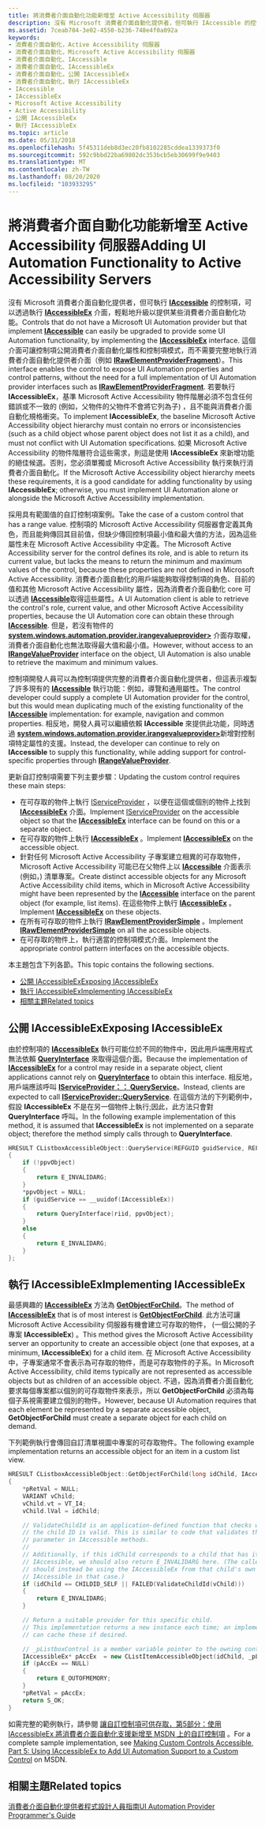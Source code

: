 ```yaml
---
title: 將消費者介面自動化功能新增至 Active Accessibility 伺服器
description: 沒有 Microsoft 消費者介面自動化提供者，但可執行 IAccessible 的控制項，可以透過執行 IAccessibleEx 介面，輕鬆地升級以提供某些消費者介面自動化功能。
ms.assetid: 7ceab704-3e02-4550-b236-748e4f0a092a
keywords:
- 消費者介面自動化，Active Accessibility 伺服器
- 消費者介面自動化，Microsoft Active Accessibility 伺服器
- 消費者介面自動化、IAccessible
- 消費者介面自動化、IAccessibleEx
- 消費者介面自動化，公開 IAccessibleEx
- 消費者介面自動化，執行 IAccessibleEx
- IAccessible
- IAccessibleEx
- Microsoft Active Accessibility
- Active Accessibility
- 公開 IAccessibleEx
- 執行 IAccessibleEx
ms.topic: article
ms.date: 05/31/2018
ms.openlocfilehash: 5f45311deb8d3ec20fb8102285cddea1339373f0
ms.sourcegitcommit: 592c9bbd22ba69802dc353bcb5eb30699f9e9403
ms.translationtype: MT
ms.contentlocale: zh-TW
ms.lasthandoff: 08/20/2020
ms.locfileid: "103933295"
---
```

# <a name="adding-ui-automation-functionality-to-active-accessibility-servers"></a><span data-ttu-id="1ed0d-115">將消費者介面自動化功能新增至 Active Accessibility 伺服器</span><span class="sxs-lookup"><span data-stu-id="1ed0d-115">Adding UI Automation Functionality to Active Accessibility Servers</span></span>

<span data-ttu-id="1ed0d-116">沒有 Microsoft 消費者介面自動化提供者，但可執行 [**IAccessible**](/windows/desktop/api/oleacc/nn-oleacc-iaccessible) 的控制項，可以透過執行 [**IAccessibleEx**](/windows/desktop/api/UIAutomationCore/nn-uiautomationcore-iaccessibleex) 介面，輕鬆地升級以提供某些消費者介面自動化功能。</span><span class="sxs-lookup"><span data-stu-id="1ed0d-116">Controls that do not have a Microsoft UI Automation provider but that implement [**IAccessible**](/windows/desktop/api/oleacc/nn-oleacc-iaccessible) can easily be upgraded to provide some UI Automation functionality, by implementing the [**IAccessibleEx**](/windows/desktop/api/UIAutomationCore/nn-uiautomationcore-iaccessibleex) interface.</span></span> <span data-ttu-id="1ed0d-117">這個介面可讓控制項公開消費者介面自動化屬性和控制項模式，而不需要完整地執行消費者介面自動化提供者介面（例如 [**IRawElementProviderFragment**](/windows/desktop/api/UIAutomationCore/nn-uiautomationcore-irawelementproviderfragment)）。</span><span class="sxs-lookup"><span data-stu-id="1ed0d-117">This interface enables the control to expose UI Automation properties and control patterns, without the need for a full implementation of UI Automation provider interfaces such as [**IRawElementProviderFragment**](/windows/desktop/api/UIAutomationCore/nn-uiautomationcore-irawelementproviderfragment).</span></span> <span data-ttu-id="1ed0d-118">若要執行 **IAccessibleEx**，基準 Microsoft Active Accessibility 物件階層必須不包含任何錯誤或不一致的 (例如，父物件的父物件不會將它列為子) ，且不能與消費者介面自動化規格衝突。</span><span class="sxs-lookup"><span data-stu-id="1ed0d-118">To implement **IAccessibleEx**, the baseline Microsoft Active Accessibility object hierarchy must contain no errors or inconsistencies (such as a child object whose parent object does not list it as a child), and must not conflict with UI Automation specifications.</span></span> <span data-ttu-id="1ed0d-119">如果 Microsoft Active Accessibility 的物件階層符合這些需求，則這是使用 **IAccessibleEx** 來新增功能的絕佳候選。否則，您必須單獨或 Microsoft Active Accessibility 執行來執行消費者介面自動化。</span><span class="sxs-lookup"><span data-stu-id="1ed0d-119">If the Microsoft Active Accessibility object hierarchy meets these requirements, it is a good candidate for adding functionality by using **IAccessibleEx**; otherwise, you must implement UI Automation alone or alongside the Microsoft Active Accessibility implementation.</span></span>

<span data-ttu-id="1ed0d-120">採用具有範圍值的自訂控制項案例。</span><span class="sxs-lookup"><span data-stu-id="1ed0d-120">Take the case of a custom control that has a range value.</span></span> <span data-ttu-id="1ed0d-121">控制項的 Microsoft Active Accessibility 伺服器會定義其角色，而且能夠傳回其目前值，但缺少傳回控制項最小值和最大值的方法，因為這些屬性未在 Microsoft Active Accessibility 中定義。</span><span class="sxs-lookup"><span data-stu-id="1ed0d-121">The Microsoft Active Accessibility server for the control defines its role, and is able to return its current value, but lacks the means to return the minimum and maximum values of the control, because these properties are not defined in Microsoft Active Accessibility.</span></span> <span data-ttu-id="1ed0d-122">消費者介面自動化的用戶端能夠取得控制項的角色、目前的值和其他 Microsoft Active Accessibility 屬性，因為消費者介面自動化 core 可以透過 [**IAccessible**](/windows/desktop/api/oleacc/nn-oleacc-iaccessible)取得這些屬性。</span><span class="sxs-lookup"><span data-stu-id="1ed0d-122">A UI Automation client is able to retrieve the control's role, current value, and other Microsoft Active Accessibility properties, because the UI Automation core can obtain these through [**IAccessible**](/windows/desktop/api/oleacc/nn-oleacc-iaccessible).</span></span> <span data-ttu-id="1ed0d-123">但是，若沒有物件的 [**system.windows.automation.provider.irangevalueprovider>**](/windows/desktop/api/UIAutomationCore/nn-uiautomationcore-irangevalueprovider) 介面存取權，消費者介面自動化也無法取得最大值和最小值。</span><span class="sxs-lookup"><span data-stu-id="1ed0d-123">However, without access to an [**IRangeValueProvider**](/windows/desktop/api/UIAutomationCore/nn-uiautomationcore-irangevalueprovider) interface on the object, UI Automation is also unable to retrieve the maximum and minimum values.</span></span>

<span data-ttu-id="1ed0d-124">控制項開發人員可以為控制項提供完整的消費者介面自動化提供者，但這表示複製了許多現有的 [**IAccessible**](/windows/desktop/api/oleacc/nn-oleacc-iaccessible) 執行功能：例如，導覽和通用屬性。</span><span class="sxs-lookup"><span data-stu-id="1ed0d-124">The control developer could supply a complete UI Automation provider for the control, but this would mean duplicating much of the existing functionality of the [**IAccessible**](/windows/desktop/api/oleacc/nn-oleacc-iaccessible) implementation: for example, navigation and common properties.</span></span> <span data-ttu-id="1ed0d-125">相反地，開發人員可以繼續依賴 **IAccessible** 來提供此功能，同時透過 [**system.windows.automation.provider.irangevalueprovider>**](/windows/desktop/api/UIAutomationCore/nn-uiautomationcore-irangevalueprovider)新增對控制項特定屬性的支援。</span><span class="sxs-lookup"><span data-stu-id="1ed0d-125">Instead, the developer can continue to rely on **IAccessible** to supply this functionality, while adding support for control-specific properties through [**IRangeValueProvider**](/windows/desktop/api/UIAutomationCore/nn-uiautomationcore-irangevalueprovider).</span></span>

<span data-ttu-id="1ed0d-126">更新自訂控制項需要下列主要步驟：</span><span class="sxs-lookup"><span data-stu-id="1ed0d-126">Updating the custom control requires these main steps:</span></span>

-   <span data-ttu-id="1ed0d-127">在可存取的物件上執行 [IServiceProvider](/previous-versions/windows/internet-explorer/ie-developer/platform-apis/cc678965(v=vs.85)) ，以便在這個或個別的物件上找到 [**IAccessibleEx**](/windows/desktop/api/UIAutomationCore/nn-uiautomationcore-iaccessibleex) 介面。</span><span class="sxs-lookup"><span data-stu-id="1ed0d-127">Implement [IServiceProvider](/previous-versions/windows/internet-explorer/ie-developer/platform-apis/cc678965(v=vs.85)) on the accessible object so that the [**IAccessibleEx**](/windows/desktop/api/UIAutomationCore/nn-uiautomationcore-iaccessibleex) interface can be found on this or a separate object.</span></span>
-   <span data-ttu-id="1ed0d-128">在可存取的物件上執行 [**IAccessibleEx**](/windows/desktop/api/UIAutomationCore/nn-uiautomationcore-iaccessibleex) 。</span><span class="sxs-lookup"><span data-stu-id="1ed0d-128">Implement [**IAccessibleEx**](/windows/desktop/api/UIAutomationCore/nn-uiautomationcore-iaccessibleex) on the accessible object.</span></span>
-   <span data-ttu-id="1ed0d-129">針對任何 Microsoft Active Accessibility 子專案建立相異的可存取物件，Microsoft Active Accessibility 可能已在父物件上以 [**IAccessible**](/windows/desktop/api/oleacc/nn-oleacc-iaccessible) 介面表示 (例如，) 清單專案。</span><span class="sxs-lookup"><span data-stu-id="1ed0d-129">Create distinct accessible objects for any Microsoft Active Accessibility child items, which in Microsoft Active Accessibility might have been represented by the [**IAccessible**](/windows/desktop/api/oleacc/nn-oleacc-iaccessible) interface on the parent object (for example, list items).</span></span> <span data-ttu-id="1ed0d-130">在這些物件上執行 [**IAccessibleEx**](/windows/desktop/api/UIAutomationCore/nn-uiautomationcore-iaccessibleex) 。</span><span class="sxs-lookup"><span data-stu-id="1ed0d-130">Implement [**IAccessibleEx**](/windows/desktop/api/UIAutomationCore/nn-uiautomationcore-iaccessibleex) on these objects.</span></span>
-   <span data-ttu-id="1ed0d-131">在所有可存取的物件上執行 [**IRawElementProviderSimple**](/windows/desktop/api/UIAutomationCore/nn-uiautomationcore-irawelementprovidersimple) 。</span><span class="sxs-lookup"><span data-stu-id="1ed0d-131">Implement [**IRawElementProviderSimple**](/windows/desktop/api/UIAutomationCore/nn-uiautomationcore-irawelementprovidersimple) on all the accessible objects.</span></span>
-   <span data-ttu-id="1ed0d-132">在可存取的物件上，執行適當的控制項模式介面。</span><span class="sxs-lookup"><span data-stu-id="1ed0d-132">Implement the appropriate control pattern interfaces on the accessible objects.</span></span>

<span data-ttu-id="1ed0d-133">本主題包含下列各節。</span><span class="sxs-lookup"><span data-stu-id="1ed0d-133">This topic contains the following sections.</span></span>

-   [<span data-ttu-id="1ed0d-134">公開 IAccessibleEx</span><span class="sxs-lookup"><span data-stu-id="1ed0d-134">Exposing IAccessibleEx</span></span>](#exposing-iaccessibleex)
-   [<span data-ttu-id="1ed0d-135">執行 IAccessibleEx</span><span class="sxs-lookup"><span data-stu-id="1ed0d-135">Implementing IAccessibleEx</span></span>](#implementing-iaccessibleex)
-   [<span data-ttu-id="1ed0d-136">相關主題</span><span class="sxs-lookup"><span data-stu-id="1ed0d-136">Related topics</span></span>](#related-topics)

## <a name="exposing-iaccessibleex"></a><span data-ttu-id="1ed0d-137">公開 IAccessibleEx</span><span class="sxs-lookup"><span data-stu-id="1ed0d-137">Exposing IAccessibleEx</span></span>

<span data-ttu-id="1ed0d-138">由於控制項的 [**IAccessibleEx**](/windows/desktop/api/UIAutomationCore/nn-uiautomationcore-iaccessibleex) 執行可能位於不同的物件中，因此用戶端應用程式無法依賴 [**QueryInterface**](/windows/desktop/api/unknwn/nf-unknwn-iunknown-queryinterface(q)) 來取得這個介面。</span><span class="sxs-lookup"><span data-stu-id="1ed0d-138">Because the implementation of [**IAccessibleEx**](/windows/desktop/api/UIAutomationCore/nn-uiautomationcore-iaccessibleex) for a control may reside in a separate object, client applications cannot rely on [**QueryInterface**](/windows/desktop/api/unknwn/nf-unknwn-iunknown-queryinterface(q)) to obtain this interface.</span></span> <span data-ttu-id="1ed0d-139">相反地，用戶端應該呼叫 [**IServiceProvider：： QueryService**](/previous-versions/windows/internet-explorer/ie-developer/platform-apis/cc678966(v=vs.85))。</span><span class="sxs-lookup"><span data-stu-id="1ed0d-139">Instead, clients are expected to call [**IServiceProvider::QueryService**](/previous-versions/windows/internet-explorer/ie-developer/platform-apis/cc678966(v=vs.85)).</span></span> <span data-ttu-id="1ed0d-140">在這個方法的下列範例中，假設 **IAccessibleEx** 不是在另一個物件上執行;因此，此方法只會對 **QueryInterface** 呼叫。</span><span class="sxs-lookup"><span data-stu-id="1ed0d-140">In the following example implementation of this method, it is assumed that **IAccessibleEx** is not implemented on a separate object; therefore the method simply calls through to **QueryInterface**.</span></span>


```C++
HRESULT CListboxAccessibleObject::QueryService(REFGUID guidService, REFIID riid, LPVOID *ppvObject)
{
    if (!ppvObject)
    {
        return E_INVALIDARG;
    }
    *ppvObject = NULL;
    if (guidService == __uuidof(IAccessibleEx))
    {
        return QueryInterface(riid, ppvObject);
    }
    else 
    {
        return E_INVALIDARG;
    }
};
```



## <a name="implementing-iaccessibleex"></a><span data-ttu-id="1ed0d-141">執行 IAccessibleEx</span><span class="sxs-lookup"><span data-stu-id="1ed0d-141">Implementing IAccessibleEx</span></span>

<span data-ttu-id="1ed0d-142">最感興趣的 [**IAccessibleEx**](/windows/desktop/api/UIAutomationCore/nn-uiautomationcore-iaccessibleex) 方法為 [**GetObjectForChild**](/windows/desktop/api/UIAutomationCore/nf-uiautomationcore-iaccessibleex-getobjectforchild)。</span><span class="sxs-lookup"><span data-stu-id="1ed0d-142">The method of [**IAccessibleEx**](/windows/desktop/api/UIAutomationCore/nn-uiautomationcore-iaccessibleex) that is of most interest is [**GetObjectForChild**](/windows/desktop/api/UIAutomationCore/nf-uiautomationcore-iaccessibleex-getobjectforchild).</span></span> <span data-ttu-id="1ed0d-143">此方法可讓 Microsoft Active Accessibility 伺服器有機會建立可存取的物件， (一個公開的子專案 **IAccessibleEx**) 。</span><span class="sxs-lookup"><span data-stu-id="1ed0d-143">This method gives the Microsoft Active Accessibility server an opportunity to create an accessible object (one that exposes, at a minimum, **IAccessibleEx**) for a child item.</span></span> <span data-ttu-id="1ed0d-144">在 Microsoft Active Accessibility 中，子專案通常不會表示為可存取的物件，而是可存取物件的子系。</span><span class="sxs-lookup"><span data-stu-id="1ed0d-144">In Microsoft Active Accessibility, child items typically are not represented as accessible objects but as children of an accessible object.</span></span> <span data-ttu-id="1ed0d-145">不過，因為消費者介面自動化要求每個專案都以個別的可存取物件來表示，所以 **GetObjectForChild** 必須為每個子系視需要建立個別的物件。</span><span class="sxs-lookup"><span data-stu-id="1ed0d-145">However, because UI Automation requires that each element be represented by a separate accessible object, **GetObjectForChild** must create a separate object for each child on demand.</span></span>

<span data-ttu-id="1ed0d-146">下列範例執行會傳回自訂清單視圖中專案的可存取物件。</span><span class="sxs-lookup"><span data-stu-id="1ed0d-146">The following example implementation returns an accessible object for an item in a custom list view.</span></span>


```C++
HRESULT CListboxAccessibleObject::GetObjectForChild(long idChild, IAccessibleEx **pRetVal)
{ 
    *pRetVal = NULL;
    VARIANT vChild;
    vChild.vt = VT_I4;
    vChild.lVal = idChild;

    // ValidateChildId is an application-defined function that checks whether
    // the child ID is valid. This is similar to code that validates the varChild
    // parameter in IAccessible methods.
    //
    // Additionally, if this idChild corresponds to a child that has its own
    // IAccessible, we should also return E_INVALIDARG here. (The caller
    // should instead be using the IAccessibleEx from that child's own
    // IAccessible in that case.)
    if (idChild == CHILDID_SELF || FAILED(ValidateChildId(vChild)))
    {
        return E_INVALIDARG;
    }

    // Return a suitable provider for this specific child.
    // This implementation returns a new instance each time; an implementation
    // can cache these if desired.

    // _pListboxControl is a member variable pointer to the owning control.
    IAccessibleEx* pAccEx  = new CListItemAccessibleObject(idChild, _pListboxControl);
    if (pAccEx == NULL)
    {
        return E_OUTOFMEMORY;
    }
    *pRetVal = pAccEx;
    return S_OK; 
}
```



<span data-ttu-id="1ed0d-147">如需完整的範例執行，請參閱 [讓自訂控制項可供存取，第5部分：使用 IAccessibleEx 將消費者介面自動化支援新增至 MSDN 上的自訂控制項](/previous-versions/msdn10/cc307850(v=msdn.10)) 。</span><span class="sxs-lookup"><span data-stu-id="1ed0d-147">For a complete sample implementation, see [Making Custom Controls Accessible, Part 5: Using IAccessibleEx to Add UI Automation Support to a Custom Control](/previous-versions/msdn10/cc307850(v=msdn.10)) on MSDN.</span></span>

## <a name="related-topics"></a><span data-ttu-id="1ed0d-148">相關主題</span><span class="sxs-lookup"><span data-stu-id="1ed0d-148">Related topics</span></span>

<dl> <dt>

[<span data-ttu-id="1ed0d-149">消費者介面自動化提供者程式設計人員指南</span><span class="sxs-lookup"><span data-stu-id="1ed0d-149">UI Automation Provider Programmer's Guide</span></span>](uiauto-providerportal.md)
</dt> </dl>

 

 